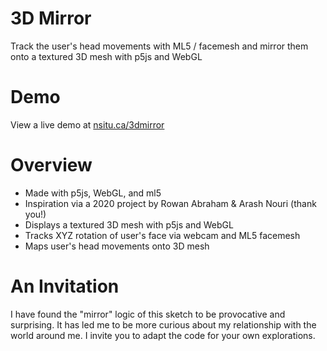 # 3D Mirror
Track the user's head movements with ML5 / facemesh and mirror them onto a textured 3D mesh with p5js and WebGL

# Demo
View a live demo at [nsitu.ca/3dmirror](https://nsitu.ca/3dmirror)  

# Overview
- Made with p5js, WebGL, and ml5
- Inspiration via a 2020 project by Rowan Abraham & Arash Nouri (thank you!)
- Displays a textured 3D mesh with p5js and WebGL
- Tracks XYZ rotation of user's face via webcam and ML5 facemesh 
- Maps user's head movements onto 3D mesh

# An Invitation
I have found the "mirror" logic of this sketch to be provocative and surprising. It has led me to be more curious about my relationship with the world around me. I invite you to adapt the code for your own explorations.
